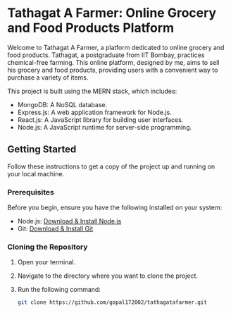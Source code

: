 # Tathagat A Farmer: Online Grocery and Food Products Platform

Welcome to Tathagat A Farmer, a platform dedicated to online grocery and food products. Tathagat, a postgraduate from IIT Bombay, practices chemical-free farming. This online platform, designed by me, aims to sell his grocery and food products, providing users with a convenient way to purchase a variety of items.

This project is built using the MERN stack, which includes:

- MongoDB: A NoSQL database.
- Express.js: A web application framework for Node.js.
- React.js: A JavaScript library for building user interfaces.
- Node.js: A JavaScript runtime for server-side programming.

## Getting Started

Follow these instructions to get a copy of the project up and running on your local machine.

### Prerequisites

Before you begin, ensure you have the following installed on your system:

- Node.js: [Download & Install Node.js](https://nodejs.org/en/download/)
- Git: [Download & Install Git](https://git-scm.com/downloads)

### Cloning the Repository

1. Open your terminal.
2. Navigate to the directory where you want to clone the project.
3. Run the following command:

   ```bash
   git clone https://github.com/gopal172002/tathagatafarmer.git
